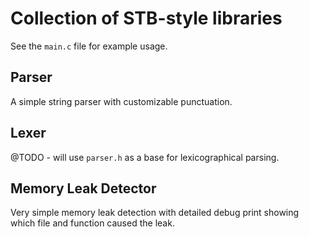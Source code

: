 # Collection of STB-style libraries

See the `main.c` file for example usage.

## Parser

A simple string parser with customizable punctuation.

## Lexer

@TODO - will use `parser.h` as a base for lexicographical parsing.

## Memory Leak Detector

Very simple memory leak detection with detailed debug print showing which file and function caused the leak.